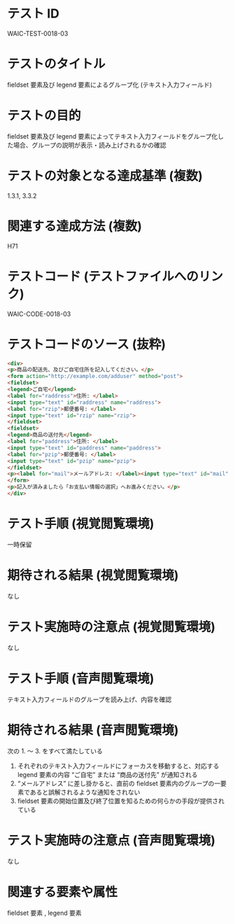 

# テスト ID
WAIC-TEST-0018-03

# テストのタイトル
fieldset 要素及び legend 要素によるグループ化 (テキスト入力フィールド)

# テストの目的
fieldset 要素及び legend 要素によってテキスト入力フィールドをグループ化した場合、グループの説明が表示・読み上げされるかの確認

# テストの対象となる達成基準 (複数)
1.3.1, 3.3.2

# 関連する達成方法 (複数)
H71

# テストコード (テストファイルへのリンク)
WAIC-CODE-0018-03

# テストコードのソース (抜粋)
```html
<div>
<p>商品の配送先、及びご自宅住所を記入してください。</p>
<form action="http://example.com/adduser" method="post">
<fieldset>
<legend>ご自宅</legend>
<label for="raddress">住所: </label>
<input type="text" id="raddress" name="raddress">
<label for="rzip">郵便番号: </label>
<input type="text" id="rzip" name="rzip">
</fieldset>
<fieldset>
<legend>商品の送付先</legend>
<label for="paddress">住所: </label>
<input type="text" id="paddress" name="paddress">
<label for="pzip">郵便番号: </label>
<input type="text" id="pzip" name="pzip">
</fieldset>
<p><label for="mail">メールアドレス: </label><input type="text" id="mail" name="maddress"></p>
</form>
<p>記入が済みましたら「お支払い情報の選択」へお進みください。</p>
</div>

```
# テスト手順 (視覚閲覧環境)
一時保留

# 期待される結果 (視覚閲覧環境)
なし

# テスト実施時の注意点 (視覚閲覧環境)
なし

# テスト手順 (音声閲覧環境)
テキスト入力フィールドのグループを読み上げ、内容を確認

# 期待される結果 (音声閲覧環境)
次の 1. 〜 3. をすべて満たしている
1. それぞれのテキスト入力フィールドにフォーカスを移動すると、対応する legend 要素の内容 “ご自宅” または “商品の送付先” が通知される
2. “メールアドレス” に差し掛かると、直前の fieldset 要素内のグループの一要素であると誤解されるような通知をされない
3. fieldset 要素の開始位置及び終了位置を知るための何らかの手段が提供されている

# テスト実施時の注意点 (音声閲覧環境)
なし

# 関連する要素や属性
fieldset 要素 , legend 要素



